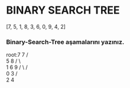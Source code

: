 # BINARY SEARCH TREE

[7, 5, 1, 8, 3, 6, 0, 9, 4, 2]

###  Binary-Search-Tree aşamalarını yazınız.

root:7
                    7
                  /  \
                 5    8
                / \    \
               1    6     9
              / \  / \
             0   3
                /  \
               2     4